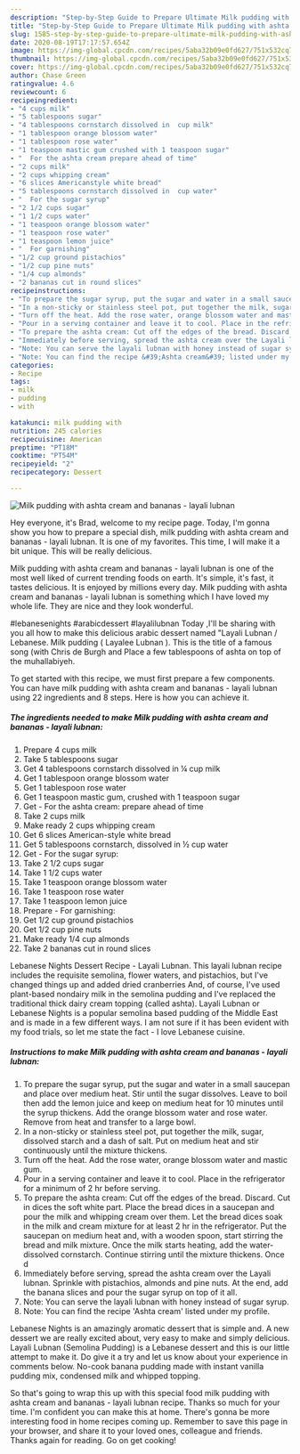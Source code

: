 ```yaml
---
description: "Step-by-Step Guide to Prepare Ultimate Milk pudding with ashta cream and bananas - layali lubnan"
title: "Step-by-Step Guide to Prepare Ultimate Milk pudding with ashta cream and bananas - layali lubnan"
slug: 1585-step-by-step-guide-to-prepare-ultimate-milk-pudding-with-ashta-cream-and-bananas-layali-lubnan
date: 2020-08-19T17:17:57.654Z
image: https://img-global.cpcdn.com/recipes/5aba32b09e0fd627/751x532cq70/milk-pudding-with-ashta-cream-and-bananas-layali-lubnan-recipe-main-photo.jpg
thumbnail: https://img-global.cpcdn.com/recipes/5aba32b09e0fd627/751x532cq70/milk-pudding-with-ashta-cream-and-bananas-layali-lubnan-recipe-main-photo.jpg
cover: https://img-global.cpcdn.com/recipes/5aba32b09e0fd627/751x532cq70/milk-pudding-with-ashta-cream-and-bananas-layali-lubnan-recipe-main-photo.jpg
author: Chase Green
ratingvalue: 4.6
reviewcount: 6
recipeingredient:
- "4 cups milk"
- "5 tablespoons sugar"
- "4 tablespoons cornstarch dissolved in  cup milk"
- "1 tablespoon orange blossom water"
- "1 tablespoon rose water"
- "1 teaspoon mastic gum crushed with 1 teaspoon sugar"
- "  For the ashta cream prepare ahead of time"
- "2 cups milk"
- "2 cups whipping cream"
- "6 slices Americanstyle white bread"
- "5 tablespoons cornstarch dissolved in  cup water"
- "  For the sugar syrup"
- "2 1/2 cups sugar"
- "1 1/2 cups water"
- "1 teaspoon orange blossom water"
- "1 teaspoon rose water"
- "1 teaspoon lemon juice"
- "  For garnishing"
- "1/2 cup ground pistachios"
- "1/2 cup pine nuts"
- "1/4 cup almonds"
- "2 bananas cut in round slices"
recipeinstructions:
- "To prepare the sugar syrup, put the sugar and water in a small saucepan and place over medium heat. Stir until the sugar dissolves. Leave to boil then add the lemon juice and keep on medium heat for 10 minutes until the syrup thickens. Add the orange blossom water and rose water. Remove from heat and transfer to a large bowl."
- "In a non-sticky or stainless steel pot, put together the milk, sugar, dissolved starch and a dash of salt. Put on medium heat and stir continuously until the mixture thickens."
- "Turn off the heat. Add the rose water, orange blossom water and mastic gum."
- "Pour in a serving container and leave it to cool. Place in the refrigerator for a minimum of 2 hr before serving."
- "To prepare the ashta cream: Cut off the edges of the bread. Discard. Cut in dices the soft white part. Place the bread dices in a saucepan and pour the milk and whipping cream over them. Let the bread dices soak in the milk and cream mixture for at least 2 hr in the refrigerator. Put the saucepan on medium heat and, with a wooden spoon, start stirring the bread and milk mixture. Once the milk starts heating, add the water-dissolved cornstarch. Continue stirring until the mixture thickens. Once d"
- "Immediately before serving, spread the ashta cream over the Layali lubnan. Sprinkle with pistachios, almonds and pine nuts. At the end, add the banana slices and pour the sugar syrup on top of it all."
- "Note: You can serve the layali lubnan with honey instead of sugar syrup."
- "Note: You can find the recipe &#39;Ashta cream&#39; listed under my profile."
categories:
- Recipe
tags:
- milk
- pudding
- with

katakunci: milk pudding with 
nutrition: 245 calories
recipecuisine: American
preptime: "PT18M"
cooktime: "PT54M"
recipeyield: "2"
recipecategory: Dessert

---
```



![Milk pudding with ashta cream and bananas - layali lubnan](https://img-global.cpcdn.com/recipes/5aba32b09e0fd627/751x532cq70/milk-pudding-with-ashta-cream-and-bananas-layali-lubnan-recipe-main-photo.jpg)

Hey everyone, it's Brad, welcome to my recipe page. Today, I'm gonna show you how to prepare a special dish, milk pudding with ashta cream and bananas - layali lubnan. It is one of my favorites. This time, I will make it a bit unique. This will be really delicious.

Milk pudding with ashta cream and bananas - layali lubnan is one of the most well liked of current trending foods on earth. It's simple, it's fast, it tastes delicious. It is enjoyed by millions every day. Milk pudding with ashta cream and bananas - layali lubnan is something which I have loved my whole life. They are nice and they look wonderful.

#lebanesenights #arabicdessert #layalilubnan Today ,I&#39;ll be sharing with you all how to make this delicious arabic dessert named &#34;Layali Lubnan / Lebanese. Milk pudding ( Layalee Lubnan ). This is the title of a famous song (with Chris de Burgh and Place a few tablespoons of ashta on top of the muhallabiyeh.


To get started with this recipe, we must first prepare a few components. You can have milk pudding with ashta cream and bananas - layali lubnan using 22 ingredients and 8 steps. Here is how you can achieve it.

<!--inarticleads1-->

##### The ingredients needed to make Milk pudding with ashta cream and bananas - layali lubnan:

1. Prepare 4 cups milk
1. Take 5 tablespoons sugar
1. Get 4 tablespoons cornstarch dissolved in ¼ cup milk
1. Get 1 tablespoon orange blossom water
1. Get 1 tablespoon rose water
1. Get 1 teaspoon mastic gum, crushed with 1 teaspoon sugar
1. Get  - For the ashta cream: prepare ahead of time
1. Take 2 cups milk
1. Make ready 2 cups whipping cream
1. Get 6 slices American-style white bread
1. Get 5 tablespoons cornstarch, dissolved in ½ cup water
1. Get  - For the sugar syrup:
1. Take 2 1/2 cups sugar
1. Take 1 1/2 cups water
1. Take 1 teaspoon orange blossom water
1. Take 1 teaspoon rose water
1. Take 1 teaspoon lemon juice
1. Prepare  - For garnishing:
1. Get 1/2 cup ground pistachios
1. Get 1/2 cup pine nuts
1. Make ready 1/4 cup almonds
1. Take 2 bananas cut in round slices


Lebanese Nights Dessert Recipe - Layali Lubnan. This layali lubnan recipe includes the requisite semolina, flower waters, and pistachios, but I&#39;ve changed things up and added dried cranberries And, of course, I&#39;ve used plant-based nondairy milk in the semolina pudding and I&#39;ve replaced the traditional thick dairy cream topping (called ashta). Layali Lubnan or Lebanese Nights is a popular semolina based pudding of the Middle East and is made in a few different ways. I am not sure if it has been evident with my food trials, so let me state the fact - I love Lebanese cuisine. 

<!--inarticleads2-->

##### Instructions to make Milk pudding with ashta cream and bananas - layali lubnan:

1. To prepare the sugar syrup, put the sugar and water in a small saucepan and place over medium heat. Stir until the sugar dissolves. Leave to boil then add the lemon juice and keep on medium heat for 10 minutes until the syrup thickens. Add the orange blossom water and rose water. Remove from heat and transfer to a large bowl.
1. In a non-sticky or stainless steel pot, put together the milk, sugar, dissolved starch and a dash of salt. Put on medium heat and stir continuously until the mixture thickens.
1. Turn off the heat. Add the rose water, orange blossom water and mastic gum.
1. Pour in a serving container and leave it to cool. Place in the refrigerator for a minimum of 2 hr before serving.
1. To prepare the ashta cream: Cut off the edges of the bread. Discard. Cut in dices the soft white part. Place the bread dices in a saucepan and pour the milk and whipping cream over them. Let the bread dices soak in the milk and cream mixture for at least 2 hr in the refrigerator. Put the saucepan on medium heat and, with a wooden spoon, start stirring the bread and milk mixture. Once the milk starts heating, add the water-dissolved cornstarch. Continue stirring until the mixture thickens. Once d
1. Immediately before serving, spread the ashta cream over the Layali lubnan. Sprinkle with pistachios, almonds and pine nuts. At the end, add the banana slices and pour the sugar syrup on top of it all.
1. Note: You can serve the layali lubnan with honey instead of sugar syrup.
1. Note: You can find the recipe &#39;Ashta cream&#39; listed under my profile.


Lebanese Nights is an amazingly aromatic dessert that is simple and. A new dessert we are really excited about, very easy to make and simply delicious. Layali Lubnan (Semolina Pudding) is a Lebanese dessert and this is our little attempt to make it. Do give it a try and let us know about your experience in comments below. No-cook banana pudding made with instant vanilla pudding mix, condensed milk and whipped topping. 

So that's going to wrap this up with this special food milk pudding with ashta cream and bananas - layali lubnan recipe. Thanks so much for your time. I'm confident you can make this at home. There's gonna be more interesting food in home recipes coming up. Remember to save this page in your browser, and share it to your loved ones, colleague and friends. Thanks again for reading. Go on get cooking!
